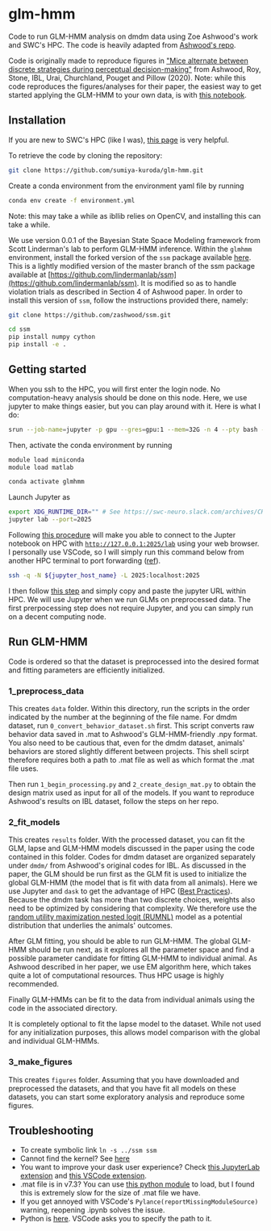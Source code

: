 # glm-hmm
Code to run GLM-HMM analysis on dmdm data using Zoe Ashwood's work and SWC's HPC. The code is heavily adapted from [Ashwood's repo](https://github.com/zashwood/glm-hmm). 

Code is originally made to reproduce figures in ["Mice alternate between discrete strategies
 during perceptual decision-making"](https://www.biorxiv.org/content/10.1101/2020.10.19.346353v4.full.pdf) from Ashwood, Roy, Stone, IBL, Urai, Churchland, Pouget and Pillow (2020).  Note: while this code reproduces the figures/analyses for their paper, the easiest way to get started applying the GLM-HMM to your own data, is with [this notebook](https://github.com/zashwood/ssm/blob/master/notebooks/2b%20Input%20Driven%20Observations%20(GLM-HMM).ipynb). 

## Installation
If you are new to SWC's HPC (like I was), [this page](https://howto.neuroinformatics.dev/programming/SSH-SWC-cluster.html) is very helpful.

To retrieve the code by cloning the repository:
```sh
git clone https://github.com/sumiya-kuroda/glm-hmm.git
```

Create a conda environment from the environment yaml file by running 
```sh
conda env create -f environment.yml
```
Note: this may take a while as ibllib relies on OpenCV, and installing this can take a while.  

We use version 0.0.1 of the Bayesian State Space Modeling framework from Scott Linderman's lab to perform GLM-HMM inference. Within the `glmhmm` environment, install the forked version of the `ssm` package available [here](https://github.com/zashwood/ssm). This is a lightly modified version of the master branch of the ssm package available at [https://github.com/lindermanlab/ssm](https://github.com/lindermanlab/ssm). It is modified so as to handle violation trials as described in Section 4 of Ashwood paper. In order to install this version of `ssm`, follow the instructions provided there, namely:     
```sh
git clone https://github.com/zashwood/ssm.git

cd ssm
pip install numpy cython
pip install -e .
```

## Getting started
When you ssh to the HPC, you will first enter the login node. No computation-heavy analysis should be done on this node. Here, we use jupyter to make things easier, but you can play around with it. Here is what I do:
```sh
srun --job-name=jupyter -p gpu --gres=gpu:1 --mem=32G -n 4 --pty bash -l
```

Then, activate the conda environment by running 
 ```sh
 module load miniconda
 module load matlab

 conda activate glmhmm
```

Launch Jupyter as
```sh
export XDG_RUNTIME_DIR="" # See https://swc-neuro.slack.com/archives/CHLGTQVLL/p1560422985006700
jupyter lab --port=2025
```
Following [this procedure](https://github.com/pierreglaser/jupyter-slurm-setup-instructions) will make you able to connect to the Jupter notebook on HPC with [`http://127.0.0.1:2025/lab`](http://127.0.0.1:2024/lab) using your web browser. I personally use VSCode, so I will simply run this command below from another HPC terminal to port forwarding ([ref](https://swc-neuro.slack.com/archives/C0116D5V7SA/p1645618426952349)).
```sh
ssh -q -N ${jupyter_host_name} -L 2025:localhost:2025
``` 
I then follow [this step](https://github.com/microsoft/vscode-jupyter/discussions/13145) and simply copy and paste the jupyter URL within HPC. We will use Jupyter when we run GLMs on preprocessed data. The first prerpocessing step does not require Jupyter, and you can simply run on a decent computing node.

## Run GLM-HMM
Code is ordered so that the dataset is preprocessed into the desired format and fitting parameters are efficiently initialized. 

### 1_preprocess_data 
This creates `data` folder. Within this directory, run the scripts in the order indicated by the number at the beginning of the file name. For dmdm dataset, run `0_convert_behavior_dataset.sh` first. This script converts raw behavior data saved in .mat to Ashwood's GLM-HMM-friendly .npy format. You also need to be cautious that, even for the dmdm dataset, animals' behaviors are stored slightly different between projects. This shell scirpt therefore requires both a path to .mat file as well as which format the .mat file uses.

Then run `1_begin_processing.py` and `2_create_design_mat.py` to obtain the design matrix used as input for all of the models. If you want to reproduce Ashwood's results on IBL dataset, follow the steps on her repo. 

### 2_fit_models
This creates `results` folder. With the processed dataset, you can fit the GLM, lapse and GLM-HMM models discussed in the paper using the code contained in this folder. Codes for dmdm dataset are organized separately under `dmdm/` from Ashwood's original codes for IBL. As discussed in the paper, the GLM should be run first as the GLM fit is used to initialize the global GLM-HMM (the model that is fit with data from all animals). Here we use Jupyter and `dask` to get the advantage of HPC ([Best Practices](https://docs.dask.org/en/stable/delayed-best-practices.html)). Because the dmdm task has more than two discrete choices, weights also need to be optimized by considering that complexity. We therefore use the [random utility maximization nested logit (RUMNL)](https://journals.sagepub.com/doi/10.1177/1536867X0200200301) model as a potential distribution that underlies the animals' outcomes.

After GLM fitting, you should be able to run GLM-HMM. The global GLM-HMM should be run next, as it explores all the parameter space and find a possible parameter candidate for fitting GLM-HMM to individual animal. As Ashwood described in her paper, we use EM algorithm here, which takes quite a lot of computational resources. Thus HPC usage is highly recommended. 

Finally GLM-HMMs can be fit to the data from individual animals using the code in the associated directory. 

It is completely optional to fit the lapse model to the dataset. While not used for any initialization purposes, this allows model comparison with the global and individual GLM-HMMs. 
          
### 3_make_figures
This creates `figures` folder. Assuming that you have downloaded and preprocessed the datasets, and that you have fit all models on these datasets,  you can start some exploratory analysis and reproduce some figures. 


## Troubleshooting
- To create symbolic link `ln -s ../ssm ssm`
- Cannot find the kernel? See [here](https://www.mk-tech20.com/vscode-conda/)
- You want to improve your dask user experience? Check [this JupyterLab extension](https://github.com/dask/dask-labextension) and [this VSCode extension](https://marketplace.visualstudio.com/items?itemName=joyceerhl.vscode-dask).
- .mat file is in v7.3? You can use [this python module](https://github.com/skjerns/mat7.3) to load, but I found this is extremely slow for the size of .mat file we have.
- If you get annoyed with VSCode's `Pylance(reportMissingModuleSource)` warning, reopening .ipynb solves the issue.
- Python is [here](/nfs/nhome/live/skuroda/.conda/envs/glmhmm/bin/python3.7). VSCode asks you to specify the path to it.